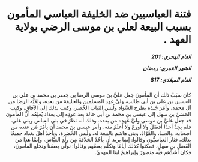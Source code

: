 <h1 dir="rtl">فتنة العباسيين ضد الخليفة العباسي المأمون بسبب البيعة لعلي بن موسى الرضي بولاية العهد .</h1>

<h5 dir="rtl">العام الهجري:  201

الشهر القمري: رمضان

العام الميلادي: 817</h5>

<p dir="rtl">كان سبَبُ ذلك أن المأمونَ جعل عليَّ بنَ موسى الرضا بن جعفر بن محمد بن علي بن الحسين بن علي بن أبي طالب، وليَّ عهدِ المسلمين والخليفةَ من بعده، ولقَبَّه الرضا من آل محمد، وأمَرَ جُندَه بطرح السَّواد ولُبس الثياب الخُضر، وكتب بذلك إلى الآفاقِ، وكتب الحسَنُ بن سهل إلى عيسى بن محمد بن أبي خالد بعد عودِه إلى بغداد يُعلِمُه أنَّ المأمون قد جعل عليَّ بن موسى وليَّ عَهدِه من بعده. وذلك أنه نظرَ في بني العباس وبني علي، فلم يجِدْ أحدًا أفضَلَ ولا أورعَ ولا أعلَمَ منه، وأمر عيسى بنَ محمد أن يأمُرَ مَن عنده من أصحابه، والجندَ، والقُوَّادَ، وبني هاشم بالبيعة له، ولُبسِ الخُضرة، ويأخذ أهلَ بغداد جميعًا بذلك، فثار العباسيُّون وقالوا: إنما يريد أن يأخُذَ الخلافةَ مِن ولَدِ العبَّاس، وإنمَّا هذا من الفَضلِ بنِ سهلٍ، فمكثوا كذلك أيامًا وتكلَّم بعضُهم وقالوا: نولِّي بعضَنا ونخلع المأمونَ، فكان أشَدَّهم فيه منصورٌ وإبراهيمُ ابنا المهديِّ.</p></br>
